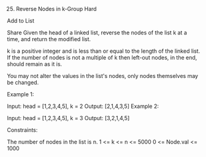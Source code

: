 25. Reverse Nodes in k-Group
Hard

Add to List

Share
Given the head of a linked list, reverse the nodes of the list k at a time, and return the modified list.

k is a positive integer and is less than or equal to the length of the linked list. If the number of nodes is not a multiple of k then left-out nodes, in the end, should remain as it is.

You may not alter the values in the list's nodes, only nodes themselves may be changed.

 

Example 1:


Input: head = [1,2,3,4,5], k = 2
Output: [2,1,4,3,5]
Example 2:


Input: head = [1,2,3,4,5], k = 3
Output: [3,2,1,4,5]
 

Constraints:

The number of nodes in the list is n.
1 <= k <= n <= 5000
0 <= Node.val <= 1000